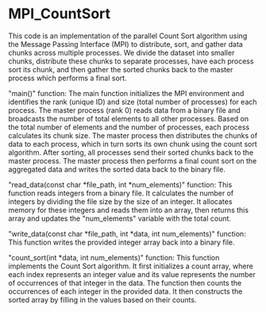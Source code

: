 # MPI_CountSort
This code is an implementation of the parallel Count Sort algorithm using the Message Passing Interface (MPI) to distribute, sort, and gather data chunks across multiple processes. We divide the dataset into smaller chunks, distribute these chunks to separate processes, have each process sort its chunk, and then gather the sorted chunks back to the master process which performs a final sort.

"main()" function:
The main function initializes the MPI environment and identifies the rank (unique ID) and size (total number of processes) for each process. The master process (rank 0) reads data from a binary file and broadcasts the number of total elements to all other processes. Based on the total number of elements and the number of processes, each process calculates its chunk size. The master process then distributes the chunks of data to each process, which in turn sorts its own chunk using the count sort algorithm. After sorting, all processes send their sorted chunks back to the master process. The master process then performs a final count sort on the aggregated data and writes the sorted data back to the binary file.

"read_data(const char *file_path, int *num_elements)" function:
This function reads integers from a binary file. It calculates the number of integers by dividing the file size by the size of an integer. It allocates memory for these integers and reads them into an array, then returns this array and updates the "num_elements" variable with the total count.

"write_data(const char *file_path, int *data, int num_elements)" function:
This function writes the provided integer array back into a binary file. 

"count_sort(int *data, int num_elements)" function:
This function implements the Count Sort algorithm. It first initializes a count array, where each index represents an integer value and its value represents the number of occurrences of that integer in the data. The function then counts the occurrences of each integer in the provided data. It then constructs the sorted array by filling in the values based on their counts.
